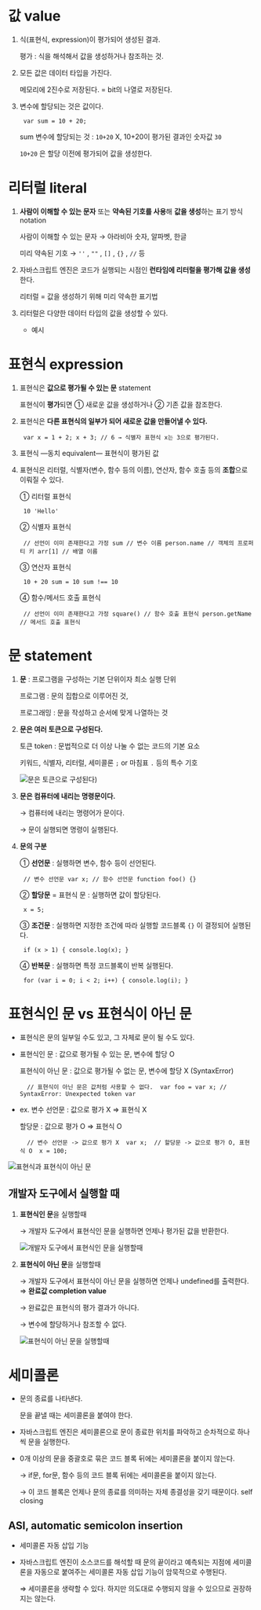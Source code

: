 # 값 value

1. 식(표현식, expression)이 평가되어 생성된 결과.

   평가 : 식을 해석해서 값을 생성하거나 참조하는 것.

2. 모든 값은 데이터 타입을 가진다.

   메모리에 2진수로 저장된다. = bit의 나열로 저장된다.

3. 변수에 할당되는 것은 값이다.

   ```
    var sum = 10 + 20;
   ```

   sum 변수에 할당되는 것 : `10+20` X, 10+20이 평가된 결과인 숫자값 `30`

   `10+20` 은 할당 이전에 평가되어 값을 생성한다.

# 리터럴 literal

1. **사람이 이해할 수 있는 문자** 또는 **약속된 기호를 사용**해 **값을 생성**하는 표기 방식 notation

   사람이 이해할 수 있는 문자 → 아라비아 숫자, 알파벳, 한글

   미리 약속된 기호 → `''` , `""` , `[]` , `{}` , `//` 등

2. 자바스크립트 엔진은 코드가 실행되는 시점인 **런타임에 리터럴을 평가해 값을 생성**한다.

   리터럴 = 값을 생성하기 위해 미리 약속한 표기법

3. 리터럴은 다양한 데이터 타입의 값을 생성할 수 있다.

   - 예시

# 표현식 expression

1. 표현식은 **값으로 평가될 수 있는 문** statement

   표현식이 **평가**되면 ① 새로운 값을 생성하거나 ② 기존 값을 참조한다.

2. 표현식은 **다른 표현식의 일부가 되어 새로운 값을 만들어낼 수 있다.**

   ```
    var x = 1 + 2; x + 3; // 6 → 식별자 표현식 x는 3으로 평가된다.
   ```

3. 표현식 —동치 equivalent— 표현식이 평가된 값

4. 표현식은 리터럴, 식별자(변수, 함수 등의 이름), 연산자, 함수 호출 등의 **조합**으로 이뤄질 수 있다.

   ① 리터럴 표현식

   ```
    10 'Hello'
   ```

   ② 식별자 표현식

   ```
    // 선언이 이미 존재한다고 가정 sum // 변수 이름 person.name // 객체의 프로퍼티 키 arr[1] // 배열 이름
   ```

   ③ 연산자 표현식

   ```
    10 + 20 sum = 10 sum !== 10
   ```

   ④ 함수/메서드 호출 표현식

   ```
    // 선언이 이미 존재한다고 가정 square() // 함수 호출 표현식 person.getName // 메서드 호출 표현식
   ```

# 문 statement

1. **문** : 프로그램을 구성하는 기본 단위이자 최소 실행 단위

   프로그램 : 문의 집합으로 이루어진 것,

   프로그래밍 : 문을 작성하고 순서에 맞게 나열하는 것

   

2. **문은 여러 토큰으로 구성된다.**

   토큰 token : 문법적으로 더 이상 나눌 수 없는 코드의 기본 요소

   키워드, 식별자, 리터럴, 세미콜론 `;` or 마침표 `.` 등의 특수 기호

   ![문은 토큰으로 구성된다](https://s3.us-west-2.amazonaws.com/secure.notion-static.com/294d0f05-a4b8-4fba-b753-68695cafec3c/Untitled.png?X-Amz-Algorithm=AWS4-HMAC-SHA256&X-Amz-Credential=AKIAT73L2G45O3KS52Y5%2F20210103%2Fus-west-2%2Fs3%2Faws4_request&X-Amz-Date=20210103T134440Z&X-Amz-Expires=86400&X-Amz-Signature=d4416d700f3296e0fed5f26b740c35d9b477bcbfd970ee18826421acb4129d96&X-Amz-SignedHeaders=host&response-content-disposition=filename%20%3D%22Untitled.png%22))

   

3. **문은 컴퓨터에 내리는 명령문이다.**

   → 컴퓨터에 내리는 명령어가 문이다.

   → 문이 실행되면 명령이 실행된다.

   

4. **문의 구분**

   ① **선언문** : 실행하면 변수, 함수 등이 선언된다.

   ```
    // 변수 선언문 var x; // 함수 선언문 function foo() {}
   ```

   ② **할당문** = 표현식 문 : 실행하면 값이 할당된다.

   ```
    x = 5;
   ```

   ③ **조건문** : 실행하면 지정한 조건에 따라 실행할 코드블록 `{}` 이 결정되어 실행된다.

   ```
    if (x > 1) { console.log(x); }
   ```

   ④ **반복문** : 실행하면 특정 코드블록이 반복 실행된다.

   ```
    for (var i = 0; i < 2; i++) { console.log(i); }
   ```

# 표현식인 문 vs 표현식이 아닌 문

- 표현식은 문의 일부일 수도 있고, 그 자체로 문이 될 수도 있다.

- 표현식인 문 : 값으로 평가될 수 있는 문, 변수에 할당 O

  표현식이 아닌 문 : 값으로 평가될 수 없는 문, 변수에 할당 X (SyntaxError)

  ```
    // 표현식이 아닌 문은 값처럼 사용할 수 없다.  var foo = var x; // SyntaxError: Unexpected token var
  ```

- ex. 변수 선언문 : 값으로 평가 X ⇒ 표현식 X

  할당문 : 값으로 평가 O ⇒ 표현식 O

  ```
    // 변수 선언문 -> 값으로 평가 X  var x;  // 할당문 -> 값으로 평가 O, 표현식 O  x = 100;
  ```

![표현식과 표현식이 아닌 문](https://s3.us-west-2.amazonaws.com/secure.notion-static.com/61519400-f71d-4d86-b087-742a625803ca/Untitled.png?X-Amz-Algorithm=AWS4-HMAC-SHA256&X-Amz-Credential=AKIAT73L2G45O3KS52Y5%2F20210103%2Fus-west-2%2Fs3%2Faws4_request&X-Amz-Date=20210103T134521Z&X-Amz-Expires=86400&X-Amz-Signature=87653fa7992ca5bb953526885abdb173f65d471c68bfb011e8267b897fd5bc06&X-Amz-SignedHeaders=host&response-content-disposition=filename%20%3D%22Untitled.png%22)

## 개발자 도구에서 실행할 때

1. **표현식인 문**을 실행할때

   → 개발자 도구에서 표현식인 문을 실행하면 언제나 평가된 값을 반환한다.

   ![개발자 도구에서 표현식인 문을 실행할때](https://s3.us-west-2.amazonaws.com/secure.notion-static.com/bcb96540-5ca1-4be3-b0fc-70326ce56332/Untitled.png?X-Amz-Algorithm=AWS4-HMAC-SHA256&X-Amz-Credential=AKIAT73L2G45O3KS52Y5%2F20210103%2Fus-west-2%2Fs3%2Faws4_request&X-Amz-Date=20210103T134550Z&X-Amz-Expires=86400&X-Amz-Signature=4843fe99369d669fadacb7bdee23be09fc72575d59bd777807f676750550188c&X-Amz-SignedHeaders=host&response-content-disposition=filename%20%3D%22Untitled.png%22)

2. **표현식이 아닌 문**을 실행할때

   → 개발자 도구에서 표현식이 아닌 문을 실행하면 언제나 undefined를 출력한다. ⇒ **완료값 completion value**

   → 완료값은 표현식의 평가 결과가 아니다.

   → 변수에 할당하거나 참조할 수 없다.

   ![표현식이 아닌 문을 실행할때](https://s3.us-west-2.amazonaws.com/secure.notion-static.com/7123d421-dea1-40e0-a54d-e02c12e29cef/Untitled.png?X-Amz-Algorithm=AWS4-HMAC-SHA256&X-Amz-Credential=AKIAT73L2G45O3KS52Y5%2F20210103%2Fus-west-2%2Fs3%2Faws4_request&X-Amz-Date=20210103T134633Z&X-Amz-Expires=86400&X-Amz-Signature=08486366a44c2d1e4a20918475b2e27b735c5b77c01ae3a36754a25af4f5f55f&X-Amz-SignedHeaders=host&response-content-disposition=filename%20%3D%22Untitled.png%22)

# 세미콜론

- 문의 종료를 나타낸다.

  문을 끝낼 때는 세미콜론을 붙여야 한다.

- 자바스크립트 엔진은 세미콜론으로 문이 종료한 위치를 파악하고 순차적으로 하나씩 문을 실행한다.

- 0개 이상의 문을 중괄호로 묶은 코드 블록 뒤에는 세미콜론을 붙이지 않는다.

  → if문, for문, 함수 등의 코드 블록 뒤에는 세미콜론을 붙이지 않는다.

  → 이 코드 블록은 언제나 문의 종료를 의미하는 자체 종결성을 갖기 때문이다. self closing

## ASI, automatic semicolon insertion

- 세미콜론 자동 삽입 기능

- 자바스크립트 엔진이 소스코드를 해석할 때 문의 끝이라고 예측되는 지점에 세미콜론을 자동으로 붙여주는 세미콜론 자동 삽입 기능이 암묵적으로 수행된다.

  ⇒ 세미콜론을 생략할 수 있다. 하지만 의도대로 수행되지 않을 수 있으므로 권장하지는 않는다.

